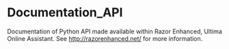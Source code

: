 # Documentation_API
Documentation of Python API made available within Razor Enhanced, Ultima Online Assistant. See http://razorenhanced.net/ for more information.
